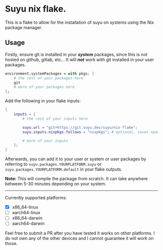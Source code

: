 # Suyu nix flake.
This is a flake to allow for the installation of suyu on systems using the Nix package manager.

## Usage

Firstly, ensure git is installed in your ***system*** packages, since this is not hosted on github, gitlab, etc... It will ***not*** work with git installed in your user packages.

```nix
environment.systemPackages = with pkgs; [
    # the rest of your packages here
    git
    # more of your packages here
];
```

Add the following in your flake inputs:

```nix
{
    inputs = {
        # the rest of your inputs here

        suyu.url = "git+https://git.suyu.dev/suyu/nix-flake";
        suyu.inputs.nixpkgs.follows = "nixpkgs"; # optional, saves space, recommended

        # more of your inputs
    };
}
```

Afterwards, you can add it to your user or system or user packages by referring to `suyu.packages.YOURPLATFORM.suyu` or `suyu.packages.YOURPLATFORM.default` in your flake outputs.

**Note:** This will compile the package from scratch. It can take anywhere between 5-30 minutes depending on your system. 

---

Currently supported platforms:
- [x] x86_64-linux
- [ ] aarch64-linux
- [ ] x86_64-darwin
- [ ] aarch64-darwin

Feel free to submit a PR after you have tested it works on other platforms. I do not own any of the other devices and I cannot guarantee it will work on those.

